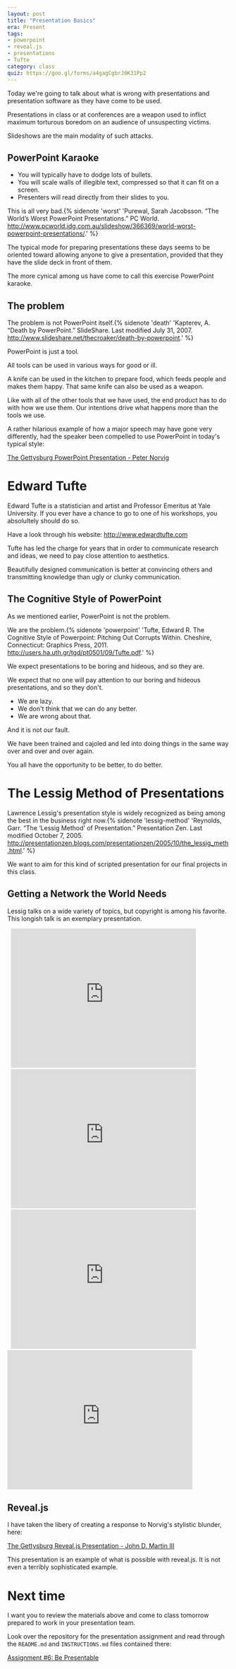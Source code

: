 ```yaml
---
layout: post
title: "Presentation Basics"
era: Present
tags: 
- powerpoint
- reveal.js
- presentations
- Tufte
category: class
quiz: https://goo.gl/forms/a4gagCgbrJ0K31Pp2
---
```


Today we're going to talk about what is wrong with presentations and presentation software as they have come to be used.
<excerpt/>

Presentations in class or at conferences are a weapon used to inflict maximum torturous boredom on an audience of unsuspecting victims. 

Slideshows are the main modality of such attacks. 

## PowerPoint Karaoke

*	You will typically have to dodge lots of bullets.
*	You will scale walls of illegible text, compressed so that it can fit on a screen. 
*	Presenters will read directly from their slides to you. 

This is all very bad.{% sidenote 'worst' 'Purewal, Sarah Jacobsson. “The World’s Worst PowerPoint Presentations.” PC World. http://www.pcworld.idg.com.au/slideshow/366369/world-worst-powerpoint-presentations/.' %} 

The typical mode for preparing presentations these days seems to be oriented toward allowing anyone to give a presentation, provided that they have the slide deck in front of them. 

The more cynical among us have come to call this exercise PowerPoint karaoke. 

## The problem

The problem is not PowerPoint itself.{% sidenote 'death' 'Kapterev, A. “Death by PowerPoint.” SlideShare. Last modified July 31, 2007. http://www.slideshare.net/thecroaker/death-by-powerpoint.' %} 

PowerPoint is just a tool. 

All tools can be used in various ways for good or ill. 

A knife can be used in the kitchen to prepare food, which feeds people and makes them happy. 
That same knife can also be used as a weapon. 

Like with all of the other tools that we have used, the end product has to do with how we use them. 
Our intentions drive what happens more than the tools we use. 

A rather hilarious example of how a major speech may have gone very differently, had the speaker been compelled to use PowerPoint in today's typical style: 

[The Gettysburg PowerPoint Presentation - Peter Norvig](http://www.norvig.com/Gettysburg/index.htm) 

# Edward Tufte

Edward Tufte is a statistician and artist and Professor Emeritus at Yale University. 
If you ever have a chance to go to one of his workshops, you absolultely should do so. 

Have a look through his website: http://www.edwardtufte.com

Tufte has led the charge for years that in order to communicate research and ideas, we need to pay close attention to aesthetics. 

Beautifully designed communication is better at convincing others and transmitting knowledge than ugly or clunky communication. 

## The Cognitive Style of PowerPoint

As we mentioned earlier, PowerPoint is not the problem. 

We are the problem.{% sidenote 'powerpoint' 'Tufte, Edward R. The Cognitive Style of Powerpoint: Pitching Out Corrupts Within. Cheshire, Connecticut: Graphics Press, 2011. http://users.ha.uth.gr/tgd/pt0501/09/Tufte.pdf.' %} 

We expect presentations to be boring and hideous, and so they are. 

We expect that no one will pay attention to our boring and hideous presentations, and so they don't. 

*	We are lazy. 
*	We don't think that we can do any better. 
*	We are wrong about that. 

And it is not our fault. 

We have been trained and cajoled and led into doing things in the same way over and over and over again. 

You all have the opportunity to be better, to do better. 

# The Lessig Method of Presentations

Lawrence Lessig's presentation style is widely recognized as being among the best in the business right now.{% sidenote 'lessig-method' 'Reynolds, Garr. “The ‘Lessig Method’ of Presentation.” Presentation Zen. Last modified October 7, 2005. http://presentationzen.blogs.com/presentationzen/2005/10/the_lessig_meth.html.' %} 

We want to aim for this kind of scripted presentation for our final projects in this class. 

## Getting a Network the World Needs

Lessig talks on a wide variety of topics, but copyright is among his favorite. 
This longish talk is an exemplary presentation. 

<div class="video-container">
  <iframe width="420" height="315" src="https://www.youtube.com/embed/Qk_5UccWm3o" frameborder="0" allowfullscreen></iframe>
</div>
<div class="video-container">
  <iframe width="420" height="315" src="https://www.youtube.com/embed/piLXKUE_Bzo" frameborder="0" allowfullscreen></iframe>
</div>
<div class="video-container">
  <iframe width="420" height="315" src="https://www.youtube.com/embed/ajv0Lxaqoys" frameborder="0" allowfullscreen></iframe>
</div>
<div class="video-container">
<iframe width="420" height="315" src="https://www.youtube.com/embed/xSbWG2LFrOk" frameborder="0" allowfullscreen></iframe>
</div>

## Reveal.js

I have taken the libery of creating a response to Norvig's stylistic blunder, here:

[The Gettysburg Reveal.js Presentation - John D. Martin III](http://johndmart.in/inls161-revealjs-template/#/)

This presentation is an example of what is possible with reveal.js. 
It is not even a terribly sophisticated example. 

# Next time

I want you to review the materials above and come to class tomorrow prepared to work in your presentation team. 

Look over the repository for the presentation assignment and read through the `README.md` and `INSTRUCTIONS.md` files contained there:

[Assignment \#6: Be Presentable](https://github.com/jdmar3/task-6-be-presentable)
